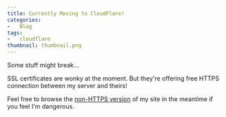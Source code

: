 ```yaml
---
title: Currently Moving to CloudFlare!
categories:
-   Blog
tags:
-   cloudflare
thumbnail: thumbnail.png
---
```


Some stuff might break...

SSL certificates are wonky at the moment. But they're offering free HTTPS connection between my server and theirs!

Feel free to browse the [non-HTTPS version](http://calvin.me/) of my site in the meantime if you feel I'm dangerous.
